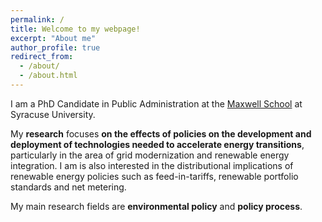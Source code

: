 ```yaml
---
permalink: /
title: Welcome to my webpage!
excerpt: "About me"
author_profile: true
redirect_from:
  - /about/
  - /about.html
---
```


I am a PhD Candidate in Public Administration at the <a href="https://www.maxwell.syr.edu/">Maxwell School</a> at Syracuse University.

My **research** focuses **on the effects of policies on the development and deployment of technologies needed to accelerate energy transitions**, particularly in the area of grid modernization and renewable energy integration. I am is also interested in the distributional implications of renewable energy policies such as feed-in-tariffs, renewable portfolio standards and net metering.

My main research fields are **environmental policy** and **policy process**.
